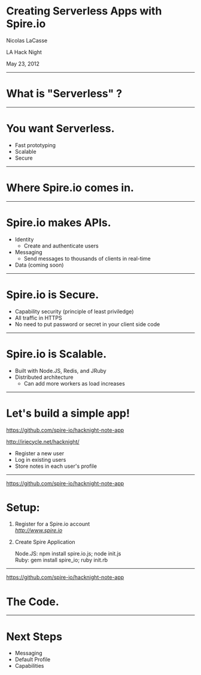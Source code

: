 # Creating Serverless Apps with Spire.io


Nicolas LaCasse

LA Hack Night

May 23, 2012

- - -

# What is "Serverless" ?

- - -

# You want Serverless.

- Fast prototyping
- Scalable
- Secure

- - -

# Where Spire.io comes in.

- - -

# Spire.io makes APIs.

- Identity
  - Create and authenticate users
- Messaging
  - Send messages to thousands of clients in real-time
- Data (coming soon)

- - -

# Spire.io is Secure.

- Capability security (principle of least priviledge)
- All traffic in HTTPS
- No need to put password or secret in your client side code

- - -

# Spire.io is Scalable.

- Built with Node.JS, Redis, and JRuby
- Distributed architecture
  - Can add more workers as load increases
  
- - -

# Let's build a simple app!

https://github.com/spire-io/hacknight-note-app

http://iriecycle.net/hacknight/


  - Register a new user
  - Log in existing users
  - Store notes in each user's profile
  

- - -

https://github.com/spire-io/hacknight-note-app

# Setup: 
1. Register for a Spire.io account<br>
   _http://www.spire.io_
  
2. Create Spire Application<br>

    Node.JS: npm install spire.io.js; node init.js<br>
    Ruby: gem install spire_io; ruby init.rb

- - -

https://github.com/spire-io/hacknight-note-app

# The Code.

- - -

# Next Steps

- Messaging
- Default Profile
- Capabilities


